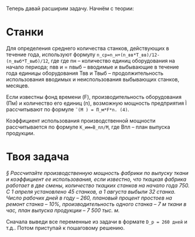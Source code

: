 Теперь давай расширим задачу. Начнём с теории:

# Станки

Для определения среднего количества станков, действующих в течение года, используют формулу `n_ср=n_н+(n_вв*Т_вв)/12-(n_выб*Т_выб)/12`, где где nн – количество единиц оборудования на начало периода; nвв и = nвыб – вводимые и выбывающие в течение года единицы оборудования Твв и Твыб – продолжительность использования вводимых и неиспользования выбывающих станков, месяцев.

Если известны фонд времени (F), производительность оборудования (Пм) и количество его единиц (n), возможную мощность предприятия Ì рассчитывают по формуле `¯(М ) = П_м*F*n. (4)`.

Коэффициент использования производственной мощности рассчитывается по формуле `К_им=В_пл/М`, где Впл – план выпуска продукции.

# Твоя задача

*§ Рассчитайте производственную мощность фабрики по выпуску ткани и коэффициент ее использования, если известно, что ткацкая фабрика работает в две смены, количество ткацких станков на начало года 750. С 1 апреля установлено 45 станков, а 1 августа выбыли 32 станка. Число рабочих дней в году – 260, плановый процент простоев на ремонт станка – 10%, производительность одного станка – 7 м ткани в час, план выпуска продукции – 7 500 тыс. м.*

Сначала выведи все переменные из задачи в формате `D_p = 260 дней` и т.д.. Потом приступай к пошаговому решению.